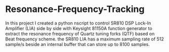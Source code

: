 # Resonance-Frequency-Tracking
In this project I created a python nscript to control SR810 DSP Lock-In Amplifier (LIA) side by side with Keysight 81150A function generator to extract the resonance frequency of Quartz tuning forks (QTF) based on Beat frequency scheme. 
the SR810 LIA has a maximum sampling rate of 512 sample/s beside an internal buffer that can store up to 8100 samples. 

